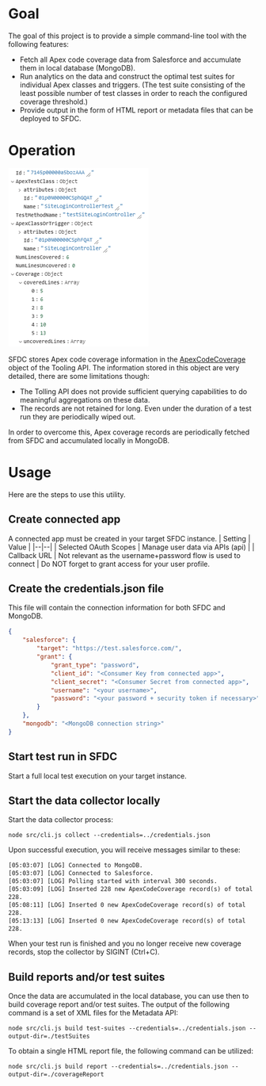 # Goal
The goal of this project is to provide a simple command-line tool with the following features:

 - Fetch all Apex code coverage data from Salesforce and accumulate them in local database (MongoDB).
 - Run analytics on the data and construct the optimal test suites for individual Apex classes and triggers. (The test suite consisting of the least possible number of test classes in order to reach the configured coverage threshold.)
 - Provide output in the form of HTML report or metadata files that can be deployed to SFDC.

# Operation
![Apex Code Coverage record sample](docs/media/ApexCodeCoverage-sample.png)

SFDC stores Apex code coverage information in the [ApexCodeCoverage](https://developer.salesforce.com/docs/atlas.en-us.api_tooling.meta/api_tooling/tooling_api_objects_apexcodecoverage.htm) object of the Tooling API.
The information stored in this object are very detailed, there are some limitations though:

 - The Tolling API does not provide sufficient querying capabilities to do meaningful aggregations on these data.
 - The records are not retained for long. Even under the duration of a test run they are periodically wiped out.

In order to overcome this, Apex coverage records are periodically fetched from SFDC and accumulated locally in MongoDB.

# Usage
Here are the steps to use this utility.

## Create connected app
A connected app must be created in your target SFDC instance.
| Setting | Value |
|--|--|
| Selected OAuth Scopes | Manage user data via APIs (api) |
| Callback URL | Not relevant as the username+password flow is used to connect |
Do NOT forget to grant access for your user profile.

## Create the credentials.json file
This file will contain the connection information for both SFDC and MongoDB.

```json
{
    "salesforce": {
        "target": "https://test.salesforce.com/",
        "grant": {
            "grant_type": "password",
            "client_id": "<Consumer Key from connected app>",
            "client_secret": "<Consumer Secret from connected app>",
            "username": "<your username>",
            "password": "<your password + security token if necessary>"
        }
    },
    "mongodb": "<MongoDB connection string>"
}
```

## Start test run in SFDC
Start a full local test execution on your target instance.

## Start the data collector locally
Start the data collector process:

    node src/cli.js collect --credentials=../credentials.json
 
Upon successful execution, you will receive messages similar to these:

    [05:03:07] [LOG] Connected to MongoDB.
    [05:03:07] [LOG] Connected to Salesforce.
    [05:03:07] [LOG] Polling started with interval 300 seconds.
    [05:03:09] [LOG] Inserted 228 new ApexCodeCoverage record(s) of total 228.
    [05:08:11] [LOG] Inserted 0 new ApexCodeCoverage record(s) of total 228.
    [05:13:13] [LOG] Inserted 0 new ApexCodeCoverage record(s) of total 228.

When your test run is finished and you no longer receive new coverage records, stop the collector by SIGINT (Ctrl+C).

## Build reports and/or test suites
Once the data are accumulated in the local database, you can use then to build coverage report and/or test suites.
The output of the following command is a set of XML files for the Metadata API:

    node src/cli.js build test-suites --credentials=../credentials.json --output-dir=./testSuites
To obtain a single HTML report file, the following command can be utilized:
        
    node src/cli.js build report --credentials=../credentials.json --output-dir=./coverageReport

